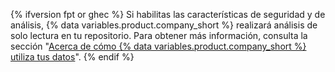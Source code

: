 {% ifversion fpt or ghec %}
Si habilitas las características de seguridad y de análisis,
{% data variables.product.company_short %} realizará análisis de solo lectura en tu repositorio. Para obtener más información, consulta la sección "[Acerca de cómo {% data variables.product.company_short %} utiliza tus datos](/github/understanding-how-github-uses-and-protects-your-data/about-githubs-use-of-your-data)".
{% endif %}

